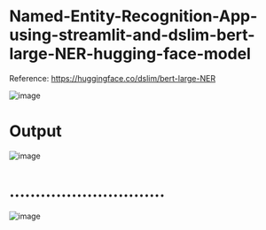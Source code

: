 # Named-Entity-Recognition-App-using-streamlit-and-dslim-bert-large-NER-hugging-face-model

Reference: https://huggingface.co/dslim/bert-large-NER

![image](https://github.com/user-attachments/assets/51bee1ef-a4a4-4e48-afee-1167b769e607)


# Output

![image](https://github.com/user-attachments/assets/43bbf594-4d0a-4029-9920-a705057069a1)
# ..............................
![image](https://github.com/user-attachments/assets/096455c5-f0f7-4c89-85d7-8a277e8e2be3)



